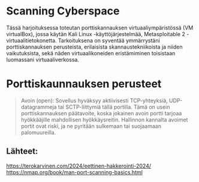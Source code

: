 # Scanning Cyberspace



Tässä harjoituksessa toteutan porttiskannauksen virtuaaliympäristössä (VM virtualBox), jossa käytän Kali Linux -käyttöjärjestelmää, Metasploitable 2 -virtuaalitietokonetta. Tarkoituksena on syventää ymmärrystäni porttiskannauksen perusteista, erilaisista skannaustekniikoista ja niiden vaikutuksista, sekä näden virtuaalikoneiden eristämiminen toisistaan luomassani virtuaaliverkossa.



# Porttiskaunnauksen perusteet
> Avoin (open): Sovellus hyväksyy aktiivisesti TCP-yhteyksiä, UDP-datagrammeja tai SCTP-liittymiä tällä portilla. Tämä on usein porttiskannauksen päätavoite, koska jokainen avoin portti tarjoaa hyökkääjille mahdollisen hyökkäysreitin. Hallinnon kannalta avoimet portit ovat riski, ja ne pyritään sulkemaan tai suojaamaan palomuureilla.




















## Lähteet:
https://terokarvinen.com/2024/eettinen-hakkerointi-2024/
https://nmap.org/book/man-port-scanning-basics.html
